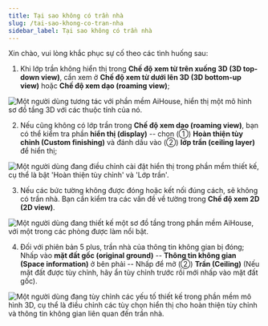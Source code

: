 ```yaml
---
title: Tại sao không có trần nhà
slug: /tai-sao-khong-co-tran-nha
sidebar_label: Tại sao không có trần nhà
---
```


Xin chào, vui lòng khắc phục sự cố theo các tình huống sau:

1. Khi lớp trần không hiển thị trong **Chế độ xem từ trên xuống 3D (3D top-down view)**, cần xem ở **Chế độ xem từ dưới lên 3D (3D bottom-up view)** hoặc **Chế độ xem dạo (roaming view)**;

![Một người dùng tương tác với phần mềm AiHouse, hiển thị một mô hình sơ đồ tầng 3D với các thuộc tính của nó.](https://storage.googleapis.com/jegavn_kb/images/fa107348-9bb6-4772-bfe6-21e22b536cfb.png)

2. Nếu cũng không có lớp trần trong **Chế độ xem dạo (roaming view)**, bạn có thể kiểm tra phần **hiển thị (display)** -- chọn (①) **Hoàn thiện tùy chỉnh (Custom finishing)** và đánh dấu vào (②) **lớp trần (ceiling layer)** để hiển thị;

![Một người dùng đang điều chỉnh cài đặt hiển thị trong phần mềm thiết kế, cụ thể là bật 'Hoàn thiện tùy chỉnh' và 'Lớp trần'.](https://storage.googleapis.com/jegavn_kb/images/10497317-8934-44ab-9299-10e86b9fb844.png)

3. Nếu các bức tường không được đóng hoặc kết nối đúng cách, sẽ không có trần nhà. Bạn cần kiểm tra các vấn đề về tường trong **Chế độ xem 2D (2D view)**.

![Một người dùng đang thiết kế một sơ đồ tầng trong phần mềm AiHouse, với một trong các phòng được làm nổi bật.](https://storage.googleapis.com/jegavn_kb/images/439f05c1-570d-463e-96d2-47f17e8a3464.png)

4. Đối với phiên bản 5 plus, trần nhà của thông tin không gian bị đóng; Nhấp vào **mặt đất gốc (original ground)** -- **Thông tin không gian (Space information)** ở bên phải -- Nhấp để mở (②) **Trần (Ceiling)** (Nếu mặt đất được tùy chỉnh, hãy ẩn tùy chỉnh trước rồi mới nhấp vào mặt đất gốc).

![Một người dùng đang tùy chỉnh các yếu tố thiết kế trong phần mềm mô hình 3D, cụ thể là điều chỉnh các tùy chọn hiển thị cho hoàn thiện tùy chỉnh và thông tin không gian liên quan đến trần nhà.](https://storage.googleapis.com/jegavn_kb/images/1198553a-d871-4eee-a648-4f5555be3e4f.png)